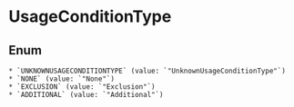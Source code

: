 # UsageConditionType

## Enum

    * `UNKNOWNUSAGECONDITIONTYPE` (value: `"UnknownUsageConditionType"`)
    * `NONE` (value: `"None"`)
    * `EXCLUSION` (value: `"Exclusion"`)
    * `ADDITIONAL` (value: `"Additional"`)
